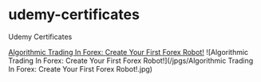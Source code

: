 # udemy-certificates
 Udemy Certificates

[Algorithmic Trading In Forex: Create Your First Forex Robot!](https://www.udemy.com/course/learn-mql4/)
![Algorithmic Trading In Forex: Create Your First Forex Robot!](/jpgs/Algorithmic Trading In Forex: Create Your First Forex Robot!.jpg)
